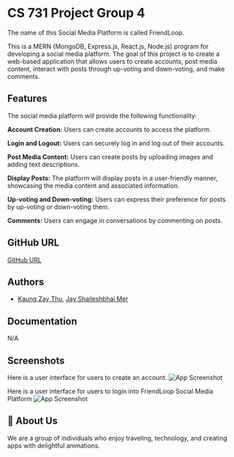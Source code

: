 # CS 731 Project Group 4

The name of this Social Media Platform is called FriendLoop.

This is a MERN (MongoDB, Express.js, React.js, Node.js) program for developing a social media platform. The goal of this project is to create a web-based application that allows users to create accounts, post media content, interact with posts through up-voting and down-voting, and make comments.

## Features
The social media platform will provide the following functionality:

**Account Creation:** Users can create accounts to access the platform.

**Login and Logout:** Users can securely log in and log out of their accounts.

**Post Media Content:** Users can create posts by uploading images and adding text descriptions.

**Display Posts:** The platform will display posts in a user-friendly manner, showcasing the media content and associated information.

**Up-voting and Down-voting:** Users can express their preference for posts by up-voting or down-voting them.

**Comments:** Users can engage in conversations by commenting on posts.


## GitHub URL

[GitHub URL](https://github.com/kaungzaythu/cs731-project)


## Authors

- [Kaung Zay Thu](https://kaung-zay.web.app/), [Jay Shaileshbhai Mer](https://github.com/jaymer12)


## Documentation

N/A


## Screenshots

Here is a user interface for users to create an account.
![App Screenshot](https://kaung-zay.web.app/CS731-Project/Screenshots/Registration.png)

Here is a user interface for users to login into FriendLoop Social Media Platform
![App Screenshot](https://kaung-zay.web.app/CS731-Project/Screenshots/Login.png)

## 🚀 About Us
We are a group of individuals who enjoy traveling, technology, and creating apps with delightful animations.

